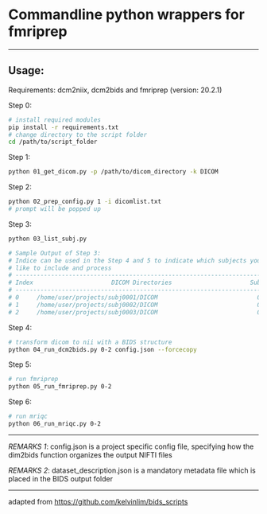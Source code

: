 # Commandline python wrappers for fmriprep

---

## Usage:

Requirements: dcm2niix, dcm2bids and fmriprep (version: 20.2.1)

Step 0:

```bash
# install required modules
pip install -r requirements.txt
# change directory to the script folder
cd /path/to/script_folder
```

Step 1:

```bash
python 01_get_dicom.py -p /path/to/dicom_directory -k DICOM
```

Step 2:

```bash
python 02_prep_config.py 1 -i dicomlist.txt
# prompt will be popped up
```

Step 3:

```bash
python 03_list_subj.py

# Sample Output of Step 3:
# Indice can be used in the Step 4 and 5 to indicate which subjects you would
# like to include and process
# --------------------------------------------------------------------------------
# Index                      DICOM Directories                      SubjID Session
# --------------------------------------------------------------------------------
# 0     /home/user/projects/subj0001/DICOM                            001   0000
# 1     /home/user/projects/subj0002/DICOM                            002   0000
# 2     /home/user/projects/subj0003/DICOM                            003   0000
```

Step 4:

```bash
# transform dicom to nii with a BIDS structure
python 04_run_dcm2bids.py 0-2 config.json --forcecopy
```

Step 5:

```bash
# run fmriprep
python 05_run_fmriprep.py 0-2
```

Step 6:

```bash
# run mriqc
python 06_run_mriqc.py 0-2
```

---

_*REMARKS 1*_: config.json is a project specific config file, specifying how the
dim2bids function organizes the output NIFTI files

_*REMARKS 2*_: dataset_description.json is a mandatory metadata file which is
placed in the BIDS output folder

---

adapted from <https://github.com/kelvinlim/bids_scripts>
